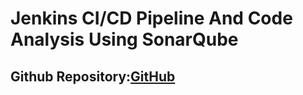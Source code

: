 # Jenkins CI/CD Pipeline And Code Analysis Using SonarQube
## Github Repository:[GitHub]([https://github.com](https://github.com/K200265-Insia-Farhan/summation_calculator.git))
 
